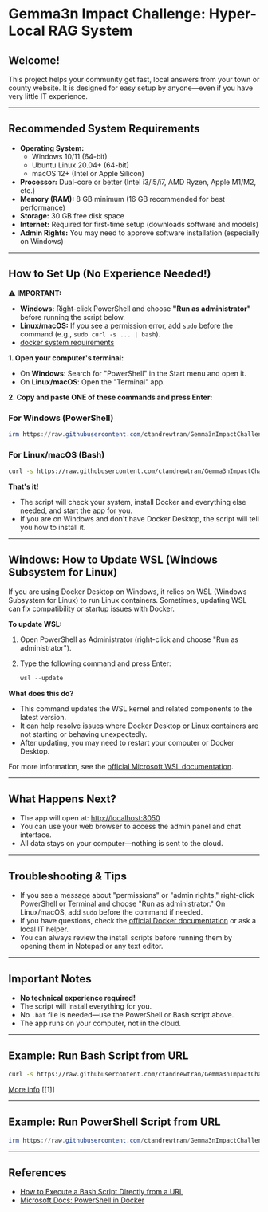 # Gemma3n Impact Challenge: Hyper-Local RAG System

## Welcome!

This project helps your community get fast, local answers from your town or county website. It is designed for easy setup by anyone—even if you have very little IT experience.

---

## Recommended System Requirements

- **Operating System:**
  - Windows 10/11 (64-bit)
  - Ubuntu Linux 20.04+ (64-bit)
  - macOS 12+ (Intel or Apple Silicon)
- **Processor:** Dual-core or better (Intel i3/i5/i7, AMD Ryzen, Apple M1/M2, etc.)
- **Memory (RAM):** 8 GB minimum (16 GB recommended for best performance)
- **Storage:** 30 GB free disk space
- **Internet:** Required for first-time setup (downloads software and models)
- **Admin Rights:** You may need to approve software installation (especially on Windows)

---

## How to Set Up (No Experience Needed!)

**⚠️ IMPORTANT:**
- **Windows:** Right-click PowerShell and choose **"Run as administrator"** before running the script below.
- **Linux/macOS:** If you see a permission error, add `sudo` before the command (e.g., `sudo curl -s ... | bash`).
- [docker system requirements](https://docs.docker.com/desktop/setup/install/windows-install/?uuid=97079F61-2695-4294-A290-A2101AC32837#system-requirements)

**1. Open your computer's terminal:**
- On **Windows**: Search for "PowerShell" in the Start menu and open it.
- On **Linux/macOS**: Open the "Terminal" app.

**2. Copy and paste ONE of these commands and press Enter:**

### For Windows (PowerShell)

```powershell
irm https://raw.githubusercontent.com/ctandrewtran/Gemma3nImpactChallenge/main/install.ps1 | iex
```

### For Linux/macOS (Bash)

```bash
curl -s https://raw.githubusercontent.com/ctandrewtran/Gemma3nImpactChallenge/main/install.sh | bash
```

**That's it!**
- The script will check your system, install Docker and everything else needed, and start the app for you.
- If you are on Windows and don't have Docker Desktop, the script will tell you how to install it.

---

## Windows: How to Update WSL (Windows Subsystem for Linux)

If you are using Docker Desktop on Windows, it relies on WSL (Windows Subsystem for Linux) to run Linux containers. Sometimes, updating WSL can fix compatibility or startup issues with Docker.

**To update WSL:**

1. Open PowerShell as Administrator (right-click and choose "Run as administrator").
2. Type the following command and press Enter:

   ```powershell
   wsl --update
   ```

**What does this do?**
- This command updates the WSL kernel and related components to the latest version.
- It can help resolve issues where Docker Desktop or Linux containers are not starting or behaving unexpectedly.
- After updating, you may need to restart your computer or Docker Desktop.

For more information, see the [official Microsoft WSL documentation](https://learn.microsoft.com/en-us/windows/wsl/).

---

## What Happens Next?
- The app will open at: [http://localhost:8050](http://localhost:8050)
- You can use your web browser to access the admin panel and chat interface.
- All data stays on your computer—nothing is sent to the cloud.

---

## Troubleshooting & Tips
- If you see a message about "permissions" or "admin rights," right-click PowerShell or Terminal and choose "Run as administrator." On Linux/macOS, add `sudo` before the command if needed.
- If you have questions, check the [official Docker documentation](https://docs.docker.com/get-docker/) or ask a local IT helper.
- You can always review the install scripts before running them by opening them in Notepad or any text editor.

---

## Important Notes
- **No technical experience required!**
- The script will install everything for you.
- No `.bat` file is needed—use the PowerShell or Bash script above.
- The app runs on your computer, not in the cloud.

---

## Example: Run Bash Script from URL

```bash
curl -s https://raw.githubusercontent.com/ctandrewtran/Gemma3nImpactChallenge/main/install.sh | bash
```

[More info](https://www.atlantic.net/vps-hosting/how-to-execute-a-bash-script-directly-from-a-url/) [[1]]

---

## Example: Run PowerShell Script from URL

```powershell
irm https://raw.githubusercontent.com/ctandrewtran/Gemma3nImpactChallenge/main/install.ps1 | iex
```

---

## References
- [How to Execute a Bash Script Directly from a URL](https://www.atlantic.net/vps-hosting/how-to-execute-a-bash-script-directly-from-a-url/)
- [Microsoft Docs: PowerShell in Docker](https://learn.microsoft.com/en-ca/powershell/scripting/install/powershell-in-docker?view=powershell-7.4)
